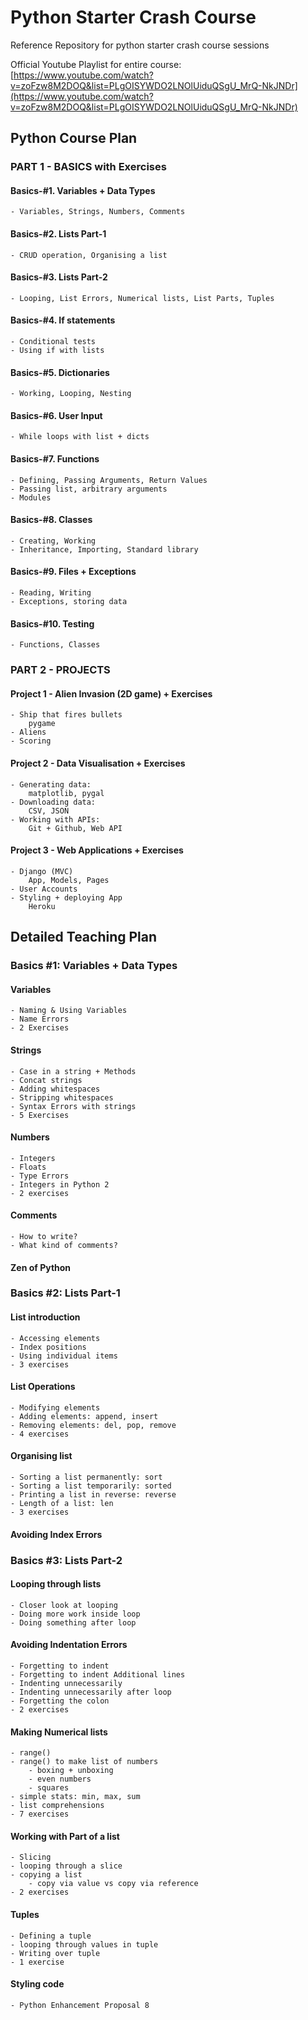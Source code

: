 # Python Starter Crash Course

Reference Repository for python starter crash course sessions

Official Youtube Playlist for entire course: [https://www.youtube.com/watch?v=zoFzw8M2DOQ&list=PLgOISYWDO2LNOlUiduQSgU_MrQ-NkJNDr](https://www.youtube.com/watch?v=zoFzw8M2DOQ&list=PLgOISYWDO2LNOlUiduQSgU_MrQ-NkJNDr)

## Python Course Plan

### PART 1 - BASICS with Exercises

#### Basics-#1. Variables + Data Types 
	
	- Variables, Strings, Numbers, Comments

#### Basics-#2. Lists Part-1
	
	- CRUD operation, Organising a list

#### Basics-#3. Lists Part-2
	- Looping, List Errors, Numerical lists, List Parts, Tuples

#### Basics-#4. If statements
	- Conditional tests
	- Using if with lists

#### Basics-#5. Dictionaries
	- Working, Looping, Nesting

#### Basics-#6. User Input
	- While loops with list + dicts

#### Basics-#7. Functions
	- Defining, Passing Arguments, Return Values
	- Passing list, arbitrary arguments
	- Modules

#### Basics-#8. Classes
	- Creating, Working
	- Inheritance, Importing, Standard library

#### Basics-#9. Files + Exceptions
	- Reading, Writing
	- Exceptions, storing data

#### Basics-#10. Testing
	- Functions, Classes
  
### PART 2 - PROJECTS

#### Project 1 - Alien Invasion (2D game) + Exercises

	- Ship that fires bullets
		pygame
	- Aliens
	- Scoring

#### Project 2 - Data Visualisation + Exercises

	- Generating data: 
		matplotlib, pygal
	- Downloading data: 
		CSV, JSON
	- Working with APIs: 
		Git + Github, Web API

#### Project 3 - Web Applications + Exercises

	- Django (MVC)
		App, Models, Pages
	- User Accounts
	- Styling + deploying App
		Heroku
    
## Detailed Teaching Plan

### Basics #1: Variables + Data Types

#### Variables

	- Naming & Using Variables
	- Name Errors
	- 2 Exercises

#### Strings

	- Case in a string + Methods
	- Concat strings
	- Adding whitespaces
	- Stripping whitespaces
	- Syntax Errors with strings
	- 5 Exercises

#### Numbers

	- Integers
	- Floats
	- Type Errors
	- Integers in Python 2
	- 2 exercises

#### Comments

	- How to write?
	- What kind of comments?

#### Zen of Python

### Basics #2: Lists Part-1

#### List introduction

	- Accessing elements
	- Index positions
	- Using individual items
	- 3 exercises

#### List Operations

	- Modifying elements
	- Adding elements: append, insert
	- Removing elements: del, pop, remove
	- 4 exercises

#### Organising list

	- Sorting a list permanently: sort
	- Sorting a list temporarily: sorted
	- Printing a list in reverse: reverse
	- Length of a list: len
	- 3 exercises

#### Avoiding Index Errors

### Basics #3: Lists Part-2

#### Looping through lists

	- Closer look at looping
	- Doing more work inside loop
	- Doing something after loop

#### Avoiding Indentation Errors

	- Forgetting to indent
	- Forgetting to indent Additional lines
	- Indenting unnecessarily
	- Indenting unnecessarily after loop
	- Forgetting the colon
	- 2 exercises

#### Making Numerical lists

	- range()
	- range() to make list of numbers
		- boxing + unboxing
		- even numbers
		- squares
	- simple stats: min, max, sum
	- list comprehensions
	- 7 exercises


#### Working with Part of a list

	- Slicing
	- looping through a slice
	- copying a list
		- copy via value vs copy via reference
	- 2 exercises

#### Tuples

	- Defining a tuple
	- looping through values in tuple
	- Writing over tuple
	- 1 exercise

#### Styling code

	- Python Enhancement Proposal 8
